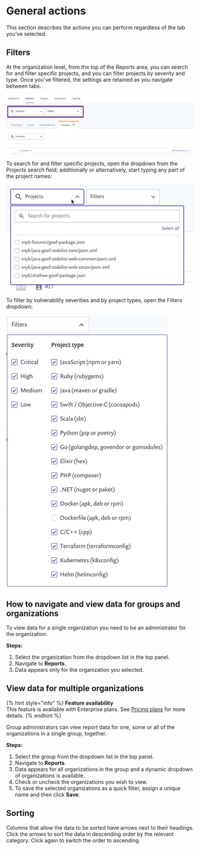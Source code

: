 # General actions

This section describes the actions you can perform regardless of the tab you’ve selected.

## Filters

At the organization level, from the top of the Reports area, you can search for and filter specific projects, and you can filter projects by severity and type. Once you've filtered, the settings are retained as you navigate between tabs.

![](../../.gitbook/assets/uuid-8769c471-9788-dfdf-e3a7-2ffd28ea1011-en.png)

To search for and filter specific projects, open the dropdown from the Projects search field; additionally or alternatively, start typing any part of the project names:

![](../../.gitbook/assets/uuid-d8df9018-387d-26f4-c735-b50a312b9eb0-en.png)

To filter by vulnerability severities and by project types, open the Filters dropdown:

![](../../.gitbook/assets/mceclip0-29-.png)

## How to navigate and view data for groups and organizations

To view data for a single organization you need to be an administrator for the organization.

**Steps:**

1. Select the organization from the dropdown list in the top panel.
2. Navigate to **Reports**.
3. Data appears only for the organization you selected.

## View data for multiple organizations

{% hint style="info" %}
**Feature availability**  
This feature is available with Enterprise plans. See [Pricing plans](https://snyk.io/plans/) for more details.
{% endhint %}

Group administrators can view report data for one, some or all of the organizations in a single group, together.

**Steps:**

1. Select the group from the dropdown list in the top panel.
2. Navigate to **Reports**.
3. Data appears for all organizations in the group and a dynamic dropdown of organizations is available.
4. Check or uncheck the organizations you wish to view.
5. To save the selected organizations as a quick filter, assign a unique name and then click **Save**.

## Sorting 

Columns that allow the data to be sorted have arrows next to their headings. Click the arrows to sort the data in descending order by the relevant category. Click again to switch the order to ascending.

